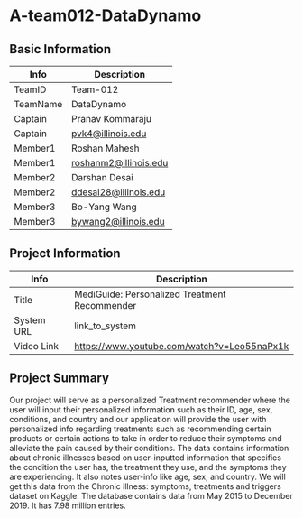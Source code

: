 # A-team012-DataDynamo

## Basic Information

|   Info      |       Description      | 
| ----------- | ---------------------- |
| TeamID      |        Team-012        |
| TeamName    |       DataDynamo      |
| Captain     |     Pranav Kommaraju   |
| Captain     |    pvk4@illinois.edu   |
| Member1     |      Roshan Mahesh     |
| Member1     |  roshanm2@illinois.edu |
| Member2     |      Darshan Desai     |
| Member2     |  ddesai28@illinois.edu |
| Member3     |       Bo-Yang Wang     |
| Member3     |   bywang2@illinois.edu |

## Project Information

|   Info      |        Description     |
| ----------- | ---------------------- |
|  Title      |       MediGuide: Personalized Treatment Recommender     |
| System URL  |      link_to_system    |
| Video Link  |      https://www.youtube.com/watch?v=Leo55naPx1k    |

## Project Summary
Our project will serve as a personalized Treatment recommender where the user will input their personalized information such as their ID, age, sex, conditions, and country and our application will provide the user with personalized info regarding treatments such as recommending certain products or certain actions to take in order to reduce their symptoms and alleviate the pain caused by their conditions. The data contains information about chronic illnesses based on user-inputted information that specifies the condition the user has, the treatment they use, and the symptoms they are experiencing. It also notes user-info like age, sex, and country.
We will get this data from the Chronic illness: symptoms, treatments and triggers dataset on Kaggle. The database contains data from May 2015 to December 2019. It has 7.98 million entries.
